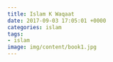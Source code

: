```yaml
---
title: Islam K Waqaat
date: 2017-09-03 17:05:01 +0000
categories: islam
tags:
- islam
image: img/content/book1.jpg
---
```

